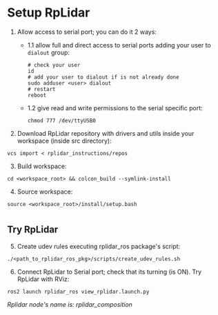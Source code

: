  # Setup RpLidar

1. Allow access to serial port; you can do it 2 ways:
    
    - 1.1 allow full and direct access to serial ports adding your user to `dialout` group:
        ~~~
        # check your user
        id
        # add your user to dialout if is not already done
        sudo adduser <user> dialout 
        # restart
        reboot
        ~~~
    - 1.2 give read and write permissions to the serial specific port:
        ~~~
        chmod 777 /dev/ttyUSB0
        ~~~

2. Download RpLidar repository with drivers and utils inside your workspace (inside src directory):
~~~
vcs import < rplidar_instructions/repos
~~~

3. Build workspace:
~~~
cd <workspace_root> && colcon_build --symlink-install
~~~

4. Source workspace:
~~~
source <workspace_root>/install/setup.bash
~~~
#
## Try RpLidar

5. Create udev rules executing rplidar_ros package's script:
~~~
./<path_to_rplidar_ros_pkg>/scripts/create_udev_rules.sh
~~~
6. Connect RpLidar to Serial port; check that its turning (is ON). Try RpLidar with RViz:
~~~
ros2 launch rplidar_ros view_rplidar.launch.py
~~~

*Rplidar node's name is: rplidar_composition*

